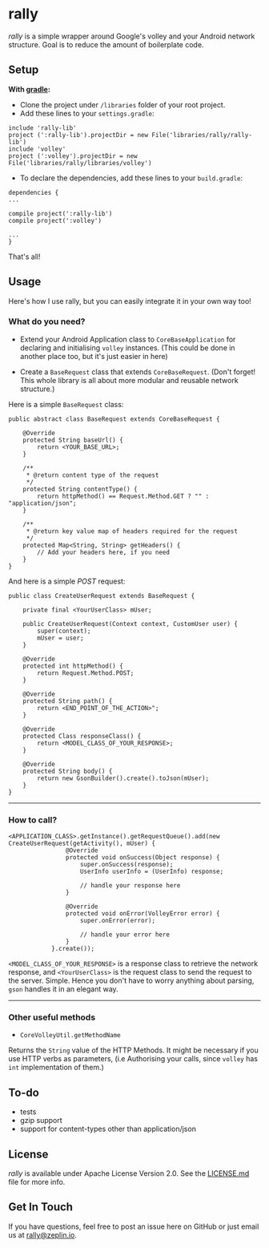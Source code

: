 # rally

*rally* is a simple wrapper around Google's volley and your Android network structure. Goal is to reduce the amount of boilerplate code.

## Setup

**With [gradle](http://tools.android.com/tech-docs/new-build-system):**

* Clone the project under `/libraries` folder of your root project.
* Add these lines to your `settings.gradle`:

```
include 'rally-lib'
project (':rally-lib').projectDir = new File('libraries/rally/rally-lib')
include 'volley'
project (':volley').projectDir = new File('libraries/rally/libraries/volley')
```

* To declare the dependencies, add these lines to your `build.gradle`:

```
dependencies {
...

compile project(':rally-lib')
compile project(':volley')

...
}
```

That's all!

## Usage

Here's how I use rally, but you can easily integrate it in your own way too!

### What do you need?

* Extend your Android Application class to `CoreBaseApplication` for declaring and initialising `volley` instances. (This could be done in another place too, but it's just easier in here)

* Create a `BaseRequest` class that extends `CoreBaseRequest`.
(Don't forget! This whole library is all about more modular and reusable network structure.)

Here is a simple `BaseRequest` class:

```
public abstract class BaseRequest extends CoreBaseRequest {

    @Override
    protected String baseUrl() {
        return <YOUR_BASE_URL>;
    }

    /**
     * @return content type of the request
     */
    protected String contentType() {
        return httpMethod() == Request.Method.GET ? "" : "application/json";
    }

    /**
     * @return key value map of headers required for the request
     */
    protected Map<String, String> getHeaders() {
        // Add your headers here, if you need
    }
}
```


And here is a simple *POST* request:

```
public class CreateUserRequest extends BaseRequest {

    private final <YourUserClass> mUser;

    public CreateUserRequest(Context context, CustomUser user) {
        super(context);
        mUser = user;
    }

    @Override
    protected int httpMethod() {
        return Request.Method.POST;
    }

    @Override
    protected String path() {
        return <END_POINT_OF_THE_ACTION>";
    }

    @Override
    protected Class responseClass() {
        return <MODEL_CLASS_OF_YOUR_RESPONSE>;
    }

    @Override
    protected String body() {
        return new GsonBuilder().create().toJson(mUser);
    }
}

```

***

### How to call?

```
<APPLICATION_CLASS>.getInstance().getRequestQueue().add(new CreateUserRequest(getActivity(), mUser) {
                @Override
                protected void onSuccess(Object response) {
                    super.onSuccess(response);
                    UserInfo userInfo = (UserInfo) response;

                    // handle your response here
                }

                @Override
                protected void onError(VolleyError error) {
                    super.onError(error);

                    // handle your error here
                }
            }.create());
```

`<MODEL_CLASS_OF_YOUR_RESPONSE>` is a response class to retrieve the network response, and `<YourUserClass>` is the request class to send the request to the server. Simple.
Hence you don't have to worry anything about parsing, `gson` handles it in an elegant way.

***

### Other useful methods
* `CoreVolleyUtil.getMethodName`

Returns the `String` value of the HTTP Methods. It might be necessary if you use HTTP verbs as parameters,
(i.e Authorising your calls, since `volley` has `int` implementation of them.)

To-do
---
* tests
* gzip support
* support for content-types other than application/json

License
---

*rally* is available under Apache License Version 2.0. See the [LICENSE.md](LICENSE.md) file for more info.

Get In Touch
---

If you have questions, feel free to post an issue here on GitHub or just email us at [rally@zeplin.io](mailto:rally@zeplin.io).
